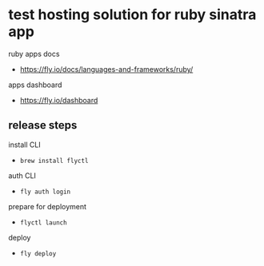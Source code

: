 # test hosting solution for ruby sinatra app

ruby apps docs
- https://fly.io/docs/languages-and-frameworks/ruby/

apps dashboard
- https://fly.io/dashboard

## release steps

install CLI
- `brew install flyctl`

auth CLI
- `fly auth login`

prepare for deployment
- `flyctl launch`

deploy
- `fly deploy`
